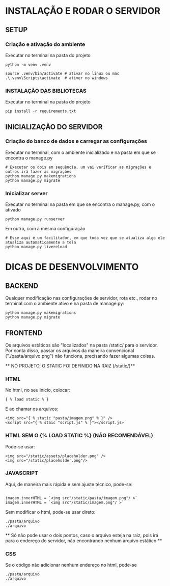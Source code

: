 # INSTALAÇÃO E RODAR O SERVIDOR

## SETUP

### Criação e ativação do ambiente
Executar no terminal na pasta do projeto
```
python -m venv .venv

source .venv/bin/activate # ativar no linux ou mac
.\.venv\Scripts\activate  # ativer no windows
```

### INSTALAÇÃO DAS BIBLIOTECAS
Executar no terminal na pasta do projeto
```
pip install -r requirements.txt
```

## INICIALIZAÇÃO DO SERVIDOR

### Criação do banco de dados e carregar as configurações

Executar no terminal, com o ambiente inicializado e na pasta em que se encontra o manage.py
```
# Executar os dois em sequência, um vai verificar as migrações e outros irá fazer as migrações
python manage.py makemigrations
python manage.py migrate
```

### Inicializar server
Executar no terminal na pasta em que se encontra o manage.py, com o ativado

```
python manage.py runserver
```

Em outro, com a mesma configuração
```
# Esse aqui é um facilitador, em que toda vez que se atualiza algo ele atualiza automaticamente a tela
python manage.py livereload
```
# DICAS DE DESENVOLVIMENTO

## BACKEND

Qualquer modificação nas configurações de servidor, rota etc., rodar no terminal com o ambiente ativo e na pasta de manage.py:
```
python manage.py makemigrations
python manage.py migrate
```

## FRONTEND

Os arquivos estáticos são "localizados" na pasta /static/ para o servidor. Por conta disso, passar os arquivos da maneira convencional ("./pasta/arquivo.png") não funciona, precisando fazer algumas coisas.

** NO PROJETO, O STATIC FOI DEFINIDO NA RAIZ (/static/)**

### HTML
No html, no seu início, colocar:
```
{ % load static % }
```

E ao chamar os arquivos:

```
<img src="{ % static "pasta/imagem.png" % }" />
<script src="{ % staic "script.js" % }"></script.js>
```

### HTML SEM O {% LOAD STATIC %} (NÃO RECOMENDÁVEL)
Pode-se usar:
```
<img src="/static/assets/placeholder.png" />
<img src="/static/placeholder.png"/>
```

### JAVASCRIPT

Aqui, de maneira mais rápida e sem ajuste técnico, pode-se:

```

imagem.innerHTML = `<img src"/static/pasta/imagem.png"/ >`
imagem.innerHTML = `<img src"/static/imagem.png"/ >`

```

Sem modificar o html, pode-se usar direto:

```
./pasta/arquivo
./arquivo
```
** Só não pode usar o dois pontos, caso o arquivo esteja na raiz, pois irá para o endereço do servidor, não encontrando nenhum arquivo estático **

### CSS
Se o código não adicionar nenhum endereço no html, pode-se

```
./pasta/arquivo
./arquivo
```